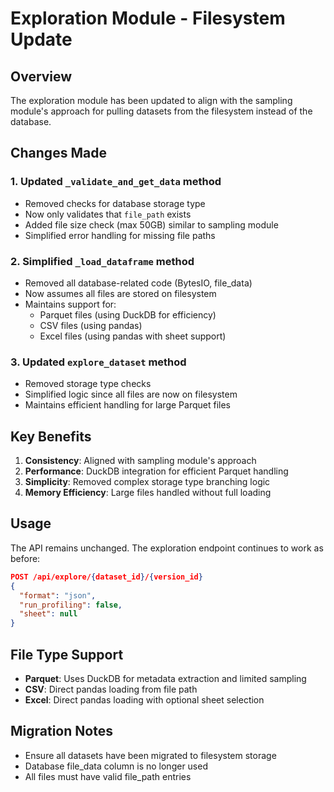 # Exploration Module - Filesystem Update

## Overview

The exploration module has been updated to align with the sampling module's approach for pulling datasets from the filesystem instead of the database.

## Changes Made

### 1. **Updated `_validate_and_get_data` method**
- Removed checks for database storage type
- Now only validates that `file_path` exists
- Added file size check (max 50GB) similar to sampling module
- Simplified error handling for missing file paths

### 2. **Simplified `_load_dataframe` method**
- Removed all database-related code (BytesIO, file_data)
- Now assumes all files are stored on filesystem
- Maintains support for:
  - Parquet files (using DuckDB for efficiency)
  - CSV files (using pandas)
  - Excel files (using pandas with sheet support)

### 3. **Updated `explore_dataset` method**
- Removed storage type checks
- Simplified logic since all files are now on filesystem
- Maintains efficient handling for large Parquet files

## Key Benefits

1. **Consistency**: Aligned with sampling module's approach
2. **Performance**: DuckDB integration for efficient Parquet handling
3. **Simplicity**: Removed complex storage type branching logic
4. **Memory Efficiency**: Large files handled without full loading

## Usage

The API remains unchanged. The exploration endpoint continues to work as before:

```json
POST /api/explore/{dataset_id}/{version_id}
{
  "format": "json",
  "run_profiling": false,
  "sheet": null
}
```

## File Type Support

- **Parquet**: Uses DuckDB for metadata extraction and limited sampling
- **CSV**: Direct pandas loading from file path
- **Excel**: Direct pandas loading with optional sheet selection

## Migration Notes

- Ensure all datasets have been migrated to filesystem storage
- Database file_data column is no longer used
- All files must have valid file_path entries